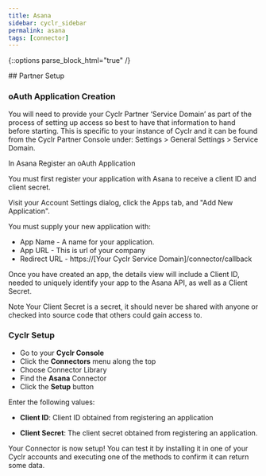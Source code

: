 ```yaml
---
title: Asana
sidebar: cyclr_sidebar
permalink: asana
tags: [connector]
---
```

{::options parse_block_html="true" /}
<section class="card py-5 my-5">
## Partner Setup

### oAuth Application Creation

You will need to provide your Cyclr Partner ‘Service Domain’ as part of the process of setting up access so best to have that information to hand before starting. This is specific to your instance of Cyclr and it can be found from the Cyclr Partner Console under: Settings > General Settings > Service Domain.

In Asana Register an oAuth Application

You must first register your application with Asana to receive a client ID and client secret. 

Visit your Account Settings dialog, click the Apps tab, and "Add New Application".

You must supply your new application with:

 * App Name - A name for your application. 
 * App URL - This is url of your company
 * Redirect URL - https://[Your Cyclr Service Domain]/connector/callback

Once you have created an app, the details view will include a Client ID, needed to uniquely identify your app to the Asana API, as well as a Client Secret.

Note Your Client Secret is a secret, it should never be shared with anyone or checked into source code that others could gain access to.

### Cyclr Setup

*   Go to your **Cyclr Console**
*   Click the **Connectors** menu along the top
*   Choose Connector Library
*   Find the **Asana** Connector
*   Click the **Setup** button

Enter the following values:

 * **Client ID**: Client ID obtained from registering an application

 * **Client Secret**: The client secret obtained from registering an application.

Your Connector is now setup! You can test it by installing it in one of your Cyclr accounts and executing one of the methods to confirm it can return some data.

</section>
